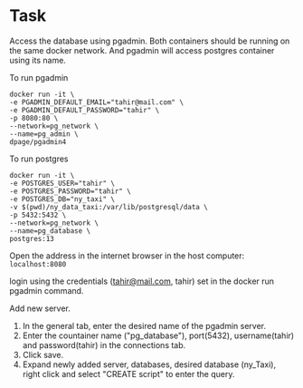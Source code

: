 # Task

Access the database using pgadmin. Both containers should be running on the same docker network. And pgadmin will access postgres container using its name.

To run pgadmin

```
docker run -it \
-e PGADMIN_DEFAULT_EMAIL="tahir@mail.com" \
-e PGADMIN_DEFAULT_PASSWORD="tahir" \
-p 8080:80 \
--network=pg_network \
--name=pg_admin \
dpage/pgadmin4
```

To run postgres

```
docker run -it \
-e POSTGRES_USER="tahir" \
-e POSTGRES_PASSWORD="tahir" \
-e POSTGRES_DB="ny_taxi" \
-v $(pwd)/ny_data_taxi:/var/lib/postgresql/data \
-p 5432:5432 \
--network=pg_network \
--name=pg_database \
postgres:13
```

Open the address in the internet browser in the host computer: `localhost:8080`

login using the credentials (tahir@mail.com, tahir) set in the docker run pgadmin command.

Add new server.

1. In the general tab, enter the desired name of the pgadmin server.
2. Enter the countainer name ("pg_database"), port(5432), username(tahir) and password(tahir) in the connections tab.
3. Click save.
4. Expand newly added server, databases, desired database (ny_Taxi), right click and select "CREATE script" to enter the query.
